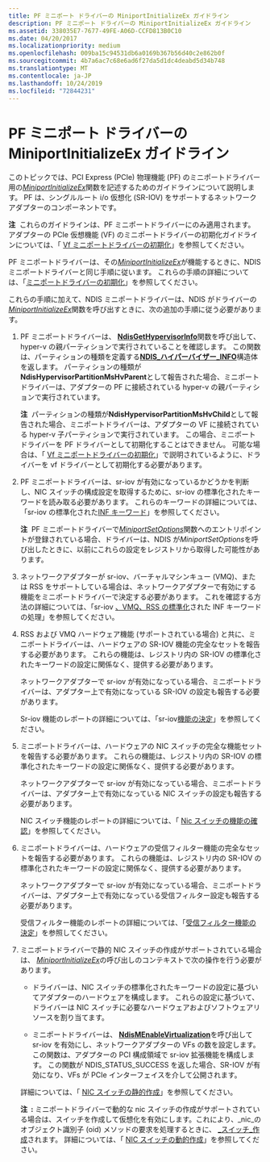```yaml
---
title: PF ミニポート ドライバーの MiniportInitializeEx ガイドライン
description: PF ミニポート ドライバーの MiniportInitializeEx ガイドライン
ms.assetid: 338035E7-7677-49FE-A06D-CCFD813B0C10
ms.date: 04/20/2017
ms.localizationpriority: medium
ms.openlocfilehash: 009ba15c94531db6a0169b367b56d40c2e862b0f
ms.sourcegitcommit: 4b7a6ac7c68e6ad6f27da5d1dc4deabd5d34b748
ms.translationtype: MT
ms.contentlocale: ja-JP
ms.lasthandoff: 10/24/2019
ms.locfileid: "72844231"
---
```

# <a name="miniportinitializeex-guidelines-for-pf-miniport-drivers"></a>PF ミニポート ドライバーの MiniportInitializeEx ガイドライン


このトピックでは、PCI Express (PCIe) 物理機能 (PF) のミニポートドライバー用の[*MiniportInitializeEx*](https://docs.microsoft.com/windows-hardware/drivers/ddi/ndis/nc-ndis-miniport_initialize)関数を記述するためのガイドラインについて説明します。 PF は、シングルルート i/o 仮想化 (SR-IOV) をサポートするネットワークアダプターのコンポーネントです。

**注**  これらのガイドラインは、PF ミニポートドライバーにのみ適用されます。 アダプターの PCIe 仮想機能 (VF) のミニポートドライバーの初期化ガイドラインについては、「 [Vf ミニポートドライバーの初期化](initializing-a-vf-miniport-driver.md)」を参照してください。

 

PF ミニポートドライバーは、その[*MiniportInitializeEx*](https://docs.microsoft.com/windows-hardware/drivers/ddi/ndis/nc-ndis-miniport_initialize)が機能するときに、NDIS ミニポートドライバーと同じ手順に従います。 これらの手順の詳細については、「[ミニポートドライバーの初期化](initializing-a-miniport-driver.md)」を参照してください。

これらの手順に加えて、NDIS ミニポートドライバーは、NDIS がドライバーの[*MiniportInitializeEx*](https://docs.microsoft.com/windows-hardware/drivers/ddi/ndis/nc-ndis-miniport_initialize)関数を呼び出すときに、次の追加の手順に従う必要があります。

1.  PF ミニポートドライバーは、 [**NdisGetHypervisorInfo**](https://docs.microsoft.com/windows-hardware/drivers/ddi/ndis/nf-ndis-ndisgethypervisorinfo)関数を呼び出して、hyper-v の親パーティションで実行されていることを確認します。 この関数は、パーティションの種類を定義する[**NDIS\_ハイパーバイザー\_INFO**](https://docs.microsoft.com/windows-hardware/drivers/ddi/ntddndis/ns-ntddndis-_ndis_hypervisor_info)構造体を返します。 パーティションの種類が**NdisHypervisorPartitionMsHvParent**として報告された場合、ミニポートドライバーは、アダプターの PF に接続されている hyper-v の親パーティションで実行されています。

    **注**  パーティションの種類が**NdisHypervisorPartitionMsHvChild**として報告された場合、ミニポートドライバーは、アダプターの VF に接続されている hyper-v 子パーティションで実行されています。 この場合、ミニポートドライバーを PF ドライバーとして初期化することはできません。 可能な場合は、「 [Vf ミニポートドライバーの初期化](initializing-a-vf-miniport-driver.md)」で説明されているように、ドライバーを vf ドライバーとして初期化する必要があります。

     

2.  PF ミニポートドライバーは、sr-iov が有効になっているかどうかを判断し、NIC スイッチの構成設定を取得するために、sr-iov の標準化されたキーワードを読み取る必要があります。 これらのキーワードの詳細については、「sr-iov の標準化された[INF キーワード](standardized-inf-keywords-for-sr-iov.md)」を参照してください。

    **注**  PF ミニポートドライバーで[*MiniportSetOptions*](https://docs.microsoft.com/windows-hardware/drivers/ddi/ndis/nc-ndis-set_options)関数へのエントリポイントが登録されている場合、ドライバーは、NDIS が*MiniportSetOptions*を呼び出したときに、以前にこれらの設定をレジストリから取得した可能性があります。

     

3.  ネットワークアダプターが sr-iov、バーチャルマシンキュー (VMQ)、または RSS をサポートしている場合は、ネットワークアダプターで有効にする機能をミニポートドライバーで決定する必要があります。 これを確認する方法の詳細については、「sr-iov [、VMQ、RSS の標準化](handling-sr-iov--vmq--and-rss-standardized-inf-keywords.md)された INF キーワードの処理」を参照してください。

4.  RSS および VMQ ハードウェア機能 (サポートされている場合) と共に、ミニポートドライバーは、ハードウェアの SR-IOV 機能の完全なセットを報告する必要があります。 これらの機能は、レジストリ内の SR-IOV の標準化されたキーワードの設定に関係なく、提供する必要があります。

    ネットワークアダプターで sr-iov が有効になっている場合、ミニポートドライバーは、アダプター上で有効になっている SR-IOV の設定も報告する必要があります。

    Sr-iov 機能のレポートの詳細については、「sr-iov[機能の決定](determining-sr-iov-capabilities.md)」を参照してください。

5.  ミニポートドライバーは、ハードウェアの NIC スイッチの完全な機能セットを報告する必要があります。 これらの機能は、レジストリ内の SR-IOV の標準化されたキーワードの設定に関係なく、提供する必要があります。

    ネットワークアダプターで sr-iov が有効になっている場合、ミニポートドライバーは、アダプター上で有効になっている NIC スイッチの設定も報告する必要があります。

    NIC スイッチ機能のレポートの詳細については、「 [Nic スイッチの機能の確認](determining-nic-switch-capabilities.md)」を参照してください。

6.  ミニポートドライバーは、ハードウェアの受信フィルター機能の完全なセットを報告する必要があります。 これらの機能は、レジストリ内の SR-IOV の標準化されたキーワードの設定に関係なく、提供する必要があります。

    ネットワークアダプターで sr-iov が有効になっている場合、ミニポートドライバーは、アダプター上で有効になっている受信フィルター設定も報告する必要があります。

    受信フィルター機能のレポートの詳細については、「[受信フィルター機能の決定](determining-receive-filtering-capabilities.md)」を参照してください。

7.  ミニポートドライバーで静的 NIC スイッチの作成がサポートされている場合は、 [*MiniportInitializeEx*](https://docs.microsoft.com/windows-hardware/drivers/ddi/ndis/nc-ndis-miniport_initialize)の呼び出しのコンテキストで次の操作を行う必要があります。

    -   ドライバーは、NIC スイッチの標準化されたキーワードの設定に基づいてアダプターのハードウェアを構成します。 これらの設定に基づいて、ドライバーは NIC スイッチに必要なハードウェアおよびソフトウェアリソースを割り当てます。

    -   ミニポートドライバーは、 [**NdisMEnableVirtualization**](https://docs.microsoft.com/windows-hardware/drivers/ddi/ndis/nf-ndis-ndismenablevirtualization)を呼び出して sr-iov を有効にし、ネットワークアダプターの VFs の数を設定します。 この関数は、アダプターの PCI 構成領域で sr-iov 拡張機能を構成します。 この関数が NDIS\_STATUS\_SUCCESS を返した場合、SR-IOV が有効になり、VFs が PCIe インターフェイスを介して公開されます。

    詳細については、「 [NIC スイッチの静的作成](static-creation-of-a-nic-switch.md)」を参照してください。

    **注  :** ミニポートドライバーで動的な nic スイッチの作成がサポートされている場合は、スイッチを作成して仮想化を有効にします。これにより、\_nic\_のオブジェクト識別子 (oid) メソッドの要求を処理するときに、 [\_スイッチ\_作成](https://docs.microsoft.com/windows-hardware/drivers/network/oid-nic-switch-create-switch)されます。 詳細については、「 [NIC スイッチの動的作成](dynamic-creation-of-a-nic-switch.md)」を参照してください。

     

 

 





